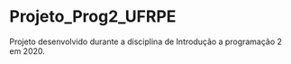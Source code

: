 # Projeto_Prog2_UFRPE
Projeto desenvolvido durante a disciplina de Introdução a programação 2 em 2020.
